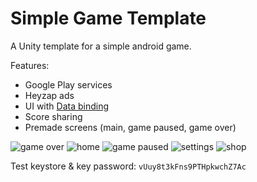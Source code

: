 # Simple Game Template

A Unity template for a simple android game.

Features:
  - Google Play services
  - Heyzap ads
  - UI with [Data binding](https://github.com/paidgeek/DataBind)
  - Score sharing
  - Premade screens (main, game paused, game over)

![game over](docs/game-over.png "Game Over")
![home](docs/home.png "Home")
![game paused](docs/paused.png "Game Paused")
![settings](docs/settings.png "Settings")
![shop](docs/shop.png "Shop")

Test keystore & key password: `vUuy8t3kFns9PTHpkwchZ7Ac`
